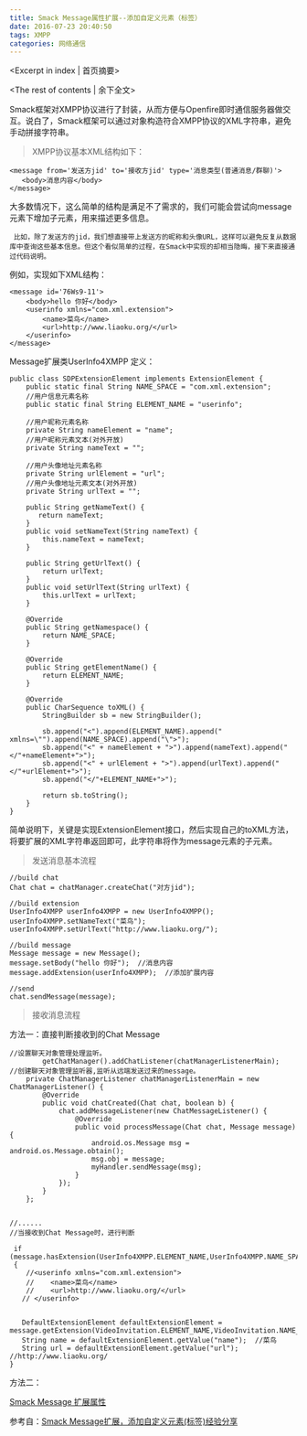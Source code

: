 ```yaml
---
title: Smack Message属性扩展--添加自定义元素（标签）
date: 2016-07-23 20:40:50
tags: XMPP
categories: 网络通信
---
```

<Excerpt in index | 首页摘要> 
<!-- more -->
<The rest of contents | 余下全文>

Smack框架对XMPP协议进行了封装，从而方便与Openfire即时通信服务器做交互。说白了，Smack框架可以通过对象构造符合XMPP协议的XML字符串，避免手动拼接字符串。

> XMPP协议基本XML结构如下：

```
<message from='发送方jid' to='接收方jid' type='消息类型(普通消息/群聊)'>
   <body>消息内容</body>
</message>
```

大多数情况下，这么简单的结构是满足不了需求的，我们可能会尝试向message元素下增加子元素，用来描述更多信息。

     比如，除了发送方的jid，我们想直接带上发送方的昵称和头像URL，这样可以避免反复从数据库中查询这些基本信息。但这个看似简单的过程，在Smack中实现的却相当隐晦，接下来直接通过代码说明。

例如，实现如下XML结构：

```
<message id='76Ws9-11'>
    <body>hello 你好</body>
    <userinfo xmlns="com.xml.extension">
        <name>菜鸟</name>
        <url>http://www.liaoku.org/</url>
    </userinfo>
</message>
```

Message扩展类UserInfo4XMPP 定义：

```
public class SDPExtensionElement implements ExtensionElement {
    public static final String NAME_SPACE = "com.xml.extension";
    //用户信息元素名称
    public static final String ELEMENT_NAME = "userinfo";

    //用户昵称元素名称
    private String nameElement = "name";
    //用户昵称元素文本(对外开放)
    private String nameText = "";

    //用户头像地址元素名称
    private String urlElement = "url";    
    //用户头像地址元素文本(对外开放)
    private String urlText = "";

	public String getNameText() {
       return nameText;  
    } 
    public void setNameText(String nameText) {
        this.nameText = nameText;
    }
 
    public String getUrlText() {
        return urlText;
    }
    public void setUrlText(String urlText) {
        this.urlText = urlText;
    }

    @Override
    public String getNamespace() {
        return NAME_SPACE;
    }

    @Override
    public String getElementName() {
        return ELEMENT_NAME;
    }

    @Override
    public CharSequence toXML() {
        StringBuilder sb = new StringBuilder();

        sb.append("<").append(ELEMENT_NAME).append(" xmlns=\"").append(NAME_SPACE).append("\">");
        sb.append("<" + nameElement + ">").append(nameText).append("</"+nameElement+">");
        sb.append("<" + urlElement + ">").append(urlText).append("</"+urlElement+">");
        sb.append("</"+ELEMENT_NAME+">");

        return sb.toString();
    }
}

```

简单说明下，关键是实现ExtensionElement接口，然后实现自己的toXML方法，将要扩展的XML字符串返回即可，此字符串将作为message元素的子元素。

> 发送消息基本流程

```
//build chat
Chat chat = chatManager.createChat("对方jid");

//build extension
UserInfo4XMPP userInfo4XMPP = new UserInfo4XMPP();
userInfo4XMPP.setNameText("菜鸟");
userInfo4XMPP.setUrlText("http://www.liaoku.org/");

//build message
Message message = new Message();
message.setBody("hello 你好");  //消息内容
message.addExtension(userInfo4XMPP);  //添加扩展内容

//send
chat.sendMessage(message);
```

> 接收消息流程

方法一：直接判断接收到的Chat Message
```
//设置聊天对象管理处理监听。
        getChatManager().addChatListener(chatManagerListenerMain);
//创建聊天对象管理监听器,监听从远端发送过来的message。
    private ChatManagerListener chatManagerListenerMain = new ChatManagerListener() {
        @Override
        public void chatCreated(Chat chat, boolean b) {
            chat.addMessageListener(new ChatMessageListener() {
                @Override
                public void processMessage(Chat chat, Message message) {
                    android.os.Message msg = android.os.Message.obtain();
                    msg.obj = message;
                    myHandler.sendMessage(msg);
                }
            });
        }
    };


//......
//当接收到Chat Message时，进行判断

 if (message.hasExtension(UserInfo4XMPP.ELEMENT_NAME,UserInfo4XMPP.NAME_SPACE))
 {
    //<userinfo xmlns="com.xml.extension">
    //    <name>菜鸟</name>
    //    <url>http://www.liaoku.org/</url>
   // </userinfo>


   DefaultExtensionElement defaultExtensionElement = message.getExtension(VideoInvitation.ELEMENT_NAME,VideoInvitation.NAME_SPACE);
   String name = defaultExtensionElement.getValue("name");  //菜鸟
   String url = defaultExtensionElement.getValue("url");   //http://www.liaoku.org/
}

```

方法二：

[Smack Message 扩展属性](http://www.xuebuyuan.com/532432.html)


参考自：[Smack Message扩展，添加自定义元素(标签)经验分享](http://www.cnblogs.com/iyangyuan/p/4496015.html?utm_source=tuicool)